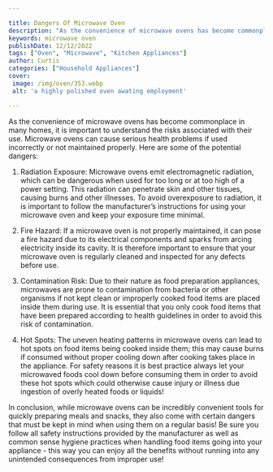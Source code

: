 ```yaml
---

title: Dangers Of Microwave Oven
description: "As the convenience of microwave ovens has become commonplace in many homes, it is important to understand the risks associated wit...you wont regret reading on"
keywords: microwave oven
publishDate: 12/12/2022
tags: ["Oven", "Microwave", "Kitchen Appliances"]
author: Curtis
categories: ["Household Appliances"]
cover: 
 image: /img/oven/353.webp
 alt: 'a highly polished oven awating employment'

---
```


As the convenience of microwave ovens has become commonplace in many homes, it is important to understand the risks associated with their use. Microwave ovens can cause serious health problems if used incorrectly or not maintained properly. Here are some of the potential dangers:

1. Radiation Exposure: Microwave ovens emit electromagnetic radiation, which can be dangerous when used for too long or at too high of a power setting. This radiation can penetrate skin and other tissues, causing burns and other illnesses. To avoid overexposure to radiation, it is important to follow the manufacturer’s instructions for using your microwave oven and keep your exposure time minimal. 

2. Fire Hazard: If a microwave oven is not properly maintained, it can pose a fire hazard due to its electrical components and sparks from arcing electricity inside its cavity. It is therefore important to ensure that your microwave oven is regularly cleaned and inspected for any defects before use. 

3. Contamination Risk: Due to their nature as food preparation appliances, microwaves are prone to contamination from bacteria or other organisms if not kept clean or improperly cooked food items are placed inside them during use. It is essential that you only cook food items that have been prepared according to health guidelines in order to avoid this risk of contamination. 

4. Hot Spots: The uneven heating patterns in microwave ovens can lead to hot spots on food items being cooked inside them; this may cause burns if consumed without proper cooling down after cooking takes place in the appliance. For safety reasons it is best practice always let your microwaved foods cool down before consuming them in order to avoid these hot spots which could otherwise cause injury or illness due ingestion of overly heated foods or liquids! 


In conclusion, while microwave ovens can be incredibly convenient tools for quickly preparing meals and snacks, they also come with certain dangers that must be kept in mind when using them on a regular basis! Be sure you follow all safety instructions provided by the manufacturer as well as common sense hygiene practices when handling food items going into your appliance - this way you can enjoy all the benefits without running into any unintended consequences from improper use!
